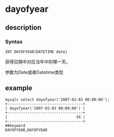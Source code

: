 # dayofyear
## description
### Syntax

`INT DAYOFYEAR(DATETIME date)`


获得日期中对应当年中的哪一天。

参数为Date或者Datetime类型

## example

```
mysql> select dayofyear('2007-02-03 00:00:00');
+----------------------------------+
| dayofyear('2007-02-03 00:00:00') |
+----------------------------------+
|                               34 |
+----------------------------------+
##keyword
DAYOFYEAR,DAYOFYEAR
